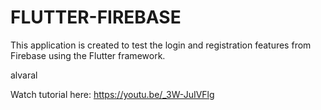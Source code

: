 # FLUTTER-FIREBASE

This application is created to test the login and registration features from Firebase using the Flutter framework.

alvaral

Watch tutorial here: https://youtu.be/_3W-JuIVFlg
